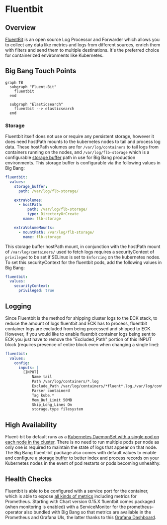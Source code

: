 # Fluentbit

## Overview

[FluentBit](https://fluentbit.io/) is an open source Log Processor and Forwarder which allows you to collect any data like metrics and logs from different sources, enrich them with filters and send them to multiple destinations. It's the preferred choice for containerized environments like Kubernetes.

## Big Bang Touch Points

```mermaid
graph TB 
  subgraph "Fluent-Bit"
    fluentbit 
  end 

  subgraph "Elasticsearch"
    fluentbit --> elasticsearch 
  end
```

### Storage

Fluentbit itself does not use or require any persistent storage, however it does need hostPath mounts to the kubernetes nodes to tail and process log data. These hostPath volumes are for `/var/log/containers` to tail logs from containers running on the nodes, and `/var/log/flb-storage` which is a configurable [storage buffer](https://docs.fluentbit.io/manual/administration/buffering-and-storage) path in use for Big Bang production environments.
This storage buffer is configurable via the following values in Big Bang:

```yaml
fluentbit:
  values:
    storage_buffer:
      path: /var/log/flb-storage/

    extraVolumes:
      - hostPath:
          path: /var/log/flb-storage/
          type: DirectoryOrCreate
        name: flb-storage

    extraVolumeMounts:
      - mountPath: /var/log/flb-storage/
        name: flb-storage
```

This storage buffer hostPath mount, in conjunction with the hostPath mount of `/var/log/containers/` used to fetch logs requires a securityContext of `privileged` to be set if SELinux is set to `Enforcing` on the kubernetes nodes. To set this securityContext for the fluentbit pods, add the following values in Big Bang:

```yaml
fluentbit:
  values:
    securityContext:
      privileged: true
```

## Logging

Since Fluentbit is the method for shipping cluster logs to the ECK stack, to reduce the amount of logs fluentbit and ECK has to process, fluentbit container logs are excluded from being processed and shipped to ECK. However, if you would like to enable fluentbit container logs being sent to ECK  you just have to remove the "Excluded_Path" portion of this INPUT block (requires presence of entire block even when changing a single line):

```yaml
fluentbit:
  values:
    config:
      inputs: |
        [INPUT]
            Name tail
            Path /var/log/containers/*.log
            Exclude_Path /var/log/containers/*fluent*.log,/var/log/containers/*gatekeeper-audit*.log
            Parser containerd
            Tag kube.*
            Mem_Buf_Limit 50MB
            Skip_Long_Lines On
            storage.type filesystem
```

## High Availability

Fluent-bit by default runs as a [Kubernetes DaemonSet with a single pod on each node in the cluster](https://docs.fluentbit.io/manual/installation/kubernetes#concepts). There is no need to run multiple pods per node as only one is required to maintain the state of logs that appear on that node. The Big Bang fluent-bit package also comes with default values to enable and configure [a storage buffer](https://docs.fluentbit.io/manual/installation/kubernetes#concepts) to better index and process records on your Kubernetes nodes in the event of pod restarts or pods becoming unhealthy.

## Health Checks

Fluentbit is able to be configured with a service port for the container, which is able to expose [all kinds of metrics](https://docs.fluentbit.io/manual/administration/monitoring) including metrics for Prometheus.
Starting with Chart version 0.15.X fluentbit comes packaged (when monitoring is enabled) with a ServiceMonitor for the prometheus-operator also bundled with Big Bang so that metrics are available in the Prometheus and Grafana UIs, the latter thanks to this [Grafana Dashboard](https://docs.fluentbit.io/manual/administration/monitoring#grafana-dashboard).
